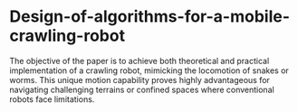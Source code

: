 # Design-of-algorithms-for-a-mobile-crawling-robot
The objective of the paper is to achieve both theoretical and practical implementation of a crawling robot, mimicking the locomotion of snakes or worms. This unique motion capability proves highly advantageous for navigating challenging terrains or confined spaces where conventional robots face limitations.
